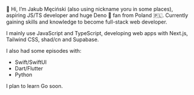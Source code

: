 👋 Hi, I’m Jakub Męciński (also using nickname yoru in some places), aspiring JS/TS developer and huge Deno 🦕 fan from Poland 🇵🇱. Currently gaining skills and knowledge to become full-stack web developer.

I mainly use JavaScript and TypeScript, developing web apps with Next.js, Tailwind CSS, shad/cn and Supabase.

I also had some episodes with:

- Swift/SwiftUI
- Dart/Flutter
- Python

I plan to learn Go soon.
<!---
jmecinski/jmecinski is a ✨ special ✨ repository because its `README.md` (this file) appears on your GitHub profile.
You can click the Preview link to take a look at your changes.
--->
